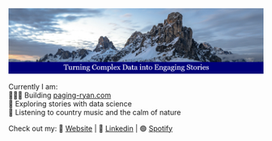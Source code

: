 <img src="RP.png" alt="RP"/> 

Currently I am:
<br>👨🏻‍💻 Building [paging-ryan.com](https://www.paging-ryan.com)
<br>📖 Exploring stories with data science
<br>🎵 Listening to country music and the calm of nature

Check out my:
🏡 [Website](https://www.paging-ryan.com) | 💼 [Linkedin](https://www.linkedin.com/in/ryanpage2020/) | 🟢 [Spotify](https://open.spotify.com/user/scarf_boy)

